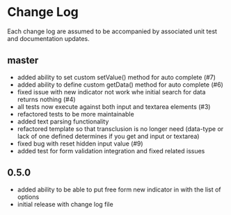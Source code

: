 # Change Log

Each change log are assumed to be accompanied by associated unit test and documentation updates.

## master
- added ability to set custom setValue() method for auto complete (#7)
- added ability to define custom getData() method for auto complete (#6)
- fixed issue with new indicator not work whe initial search for data returns nothing (#4)
- all tests now execute against both input and textarea elements (#3)
- refactored tests to be more maintainable
- added text parsing functionality
- refactored template so that transclusion is no longer need (data-type or lack of one defined determines if you get and input or textarea)
- fixed bug with reset hidden input value (#9)
- added test for form validation integration and fixed related issues

## 0.5.0

- added ability to be able to put free form new indicator in with the list of options
- initial release with change log file
